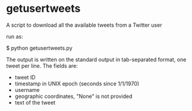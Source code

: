 # getusertweets
A script to download all the available tweets from a Twitter user

run as:

$ python getusertweets.py <username>

The output is written on the standard output in tab-separated format, one tweet per line. The fields are:

- tweet ID
- timestamp in UNIX epoch (seconds since 1/1/1970)
- username
- geographic coordinates, "None" is not provided
- text of the tweet

